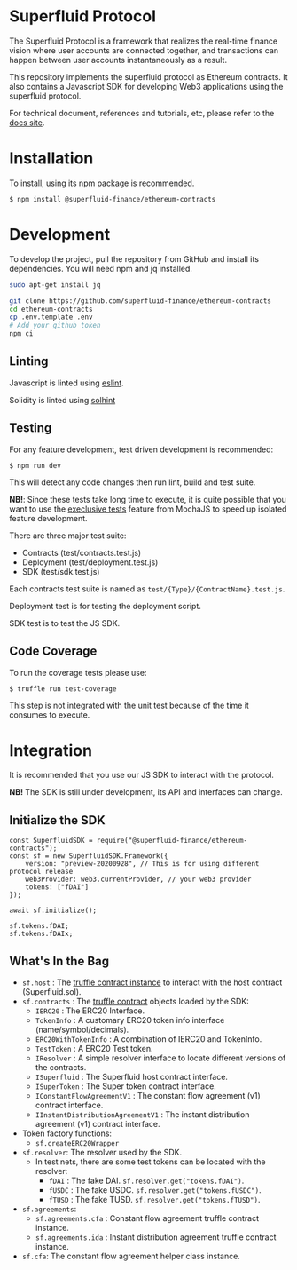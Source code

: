 Superfluid Protocol
===================

The Superfluid Protocol is a framework that realizes the real-time finance vision
where user accounts are connected together, and transactions can happen between
user accounts instantaneously as a result.

This repository implements the superfluid protocol as Ethereum contracts. It also
contains a Javascript SDK for developing Web3 applications using the superfluid
protocol.

For technical document, references and tutorials, etc, please refer to the
[docs site](http://docs.superfluid.finance/).

Installation
============

To install, using its npm package is recommended.

```
$ npm install @superfluid-finance/ethereum-contracts
```

Development
===========

To develop the project, pull the repository from GitHub and install its
dependencies. You will need npm and jq installed.

```bash
sudo apt-get install jq

git clone https://github.com/superfluid-finance/ethereum-contracts
cd ethereum-contracts
cp .env.template .env
# Add your github token
npm ci
```

Linting
-------

Javascript is linted using [eslint](https://eslint.org/).

Solidity is linted using [solhint](https://protofire.github.io/solhint/)

Testing
-------

For any feature development, test driven development is recommended:

```
$ npm run dev
```

This will detect any code changes then run lint, build and test suite.

**NB!**: Since these tests take long time to execute, it is quite possible
that you want to use the [execlusive tests](https://mochajs.org/#exclusive-tests)
feature from MochaJS to speed up isolated feature development.

There are three major test suite:

- Contracts (test/contracts.test.js)
- Deployment (test/deployment.test.js)
- SDK (test/sdk.test.js)

Each contracts test suite is named as `test/{Type}/{ContractName}.test.js`.

Deployment test is for testing the deployment script.

SDK test is to test the JS SDK.

Code Coverage
--------------

To run the coverage tests please use:

```
$ truffle run test-coverage
```

This step is not integrated with the unit test because of the time it consumes to execute.

Integration
===========

It is recommended that you use our JS SDK to interact with the protocol.

**NB!** The SDK is still under development, its API and interfaces can change.

Initialize the SDK
------------------


```
const SuperfluidSDK = require("@superfluid-finance/ethereum-contracts");
const sf = new SuperfluidSDK.Framework({
    version: "preview-20200928", // This is for using different protocol release
    web3Provider: web3.currentProvider, // your web3 provider
    tokens: ["fDAI"]
});

await sf.initialize();

sf.tokens.fDAI;
sf.tokens.fDAIx;

```

What's In the Bag
--------------------

* `sf.host` : The [truffle contract instance](https://www.trufflesuite.com/docs/truffle/getting-started/interacting-with-your-contracts)
to interact with the host contract (Superfluid.sol).
* `sf.contracts` : The [truffle contract](https://www.trufflesuite.com/docs/truffle/reference/contract-abstractions) objects loaded by the SDK:
  - `IERC20` : The ERC20 Interface.
  - `TokenInfo` : A customary ERC20 token info interface (name/symbol/decimals).
  - `ERC20WithTokenInfo` : A combination of IERC20 and TokenInfo.
  - `TestToken` : A ERC20 Test token.
  - `IResolver` : A simple resolver interface to locate different versions of the contracts.
  - `ISuperfluid` : The Superfluid host contract interface.
  - `ISuperToken` : The Super token contract interface.
  - `IConstantFlowAgreementV1` : The constant flow agreement (v1) contract interface.
  - `IInstantDistributionAgreementV1` : The instant distribution agreement (v1) contract interface.
* Token factory functions:
  - `sf.createERC20Wrapper`
* `sf.resolver`: The resolver used by the SDK.
  - In test nets, there are some test tokens can be located with the resolver:
    - `fDAI` : The fake DAI. `sf.resolver.get("tokens.fDAI")`.
    - `fUSDC` : The fake USDC. `sf.resolver.get("tokens.fUSDC")`.
    - `fTUSD` : The fake TUSD. `sf.resolver.get("tokens.fTUSD")`.
* `sf.agreements`:
  - `sf.agreements.cfa` : Constant flow agreement truffle contract instance.
  - `sf.agreements.ida` : Instant distribution agreement truffle contract instance.
* `sf.cfa`: The constant flow agreement helper class instance.
